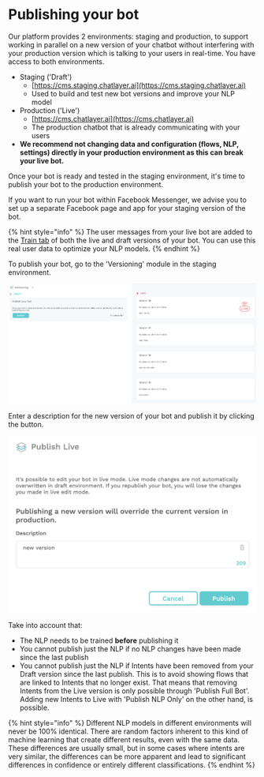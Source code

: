 # Publishing your bot

Our platform provides 2 environments: staging and production, to support working in parallel on a new version of your chatbot without interfering with your production version which is talking to your users in real-time. You have access to both environments.

* Staging \('Draft'\)
  * [https://cms.staging.chatlayer.ai](https://cms.staging.chatlayer.ai)
  * Used to build and test new bot versions and improve your NLP model
* Production \('Live'\)
  * [https://cms.chatlayer.ai](https://cms.chatlayer.ai)
  * The production chatbot that is already communicating with your users
* **We recommend not changing data and configuration \(flows, NLP, settings\) directly in your production environment as this can break your live bot.**

Once your bot is ready and tested in the staging environment, it's time to publish your bot to the production environment.

If you want to run your bot within Facebook Messenger, we advise you to set up a separate Facebook page and app for your staging version of the bot.

{% hint style="info" %}
The user messages from your live bot are added to the [Train tab](../understanding-users/natural-language-processing-nlp/tutorial-train-your-bot-based-on-actual-user-messages.md) of both the live and draft versions of your bot. You can use this real user data to optimize your NLP models.
{% endhint %}

To publish your bot, go to the 'Versioning' module in the staging environment.

![](../.gitbook/assets/image%20%28370%29.png)

Enter a description for the new version of your bot and publish it by clicking the button.

![](../.gitbook/assets/image%20%28369%29.png)

Take into account that:

* The NLP needs to be trained **before** publishing it
* You cannot publish just the NLP if no NLP changes have been made since the last publish
* You cannot publish just the NLP if Intents have been removed from your Draft version since the last publish. This is to avoid showing flows that are linked to Intents that no longer exist. That means that removing Intents from the Live version is only possible through 'Publish Full Bot'. Adding new Intents to Live with 'Publish NLP Only' on the other hand, is possible.

{% hint style="info" %}
Different NLP models in different environments will never be 100% identical. There are random factors inherent to this kind of machine learning that create different results, even with the same data. These differences are usually small, but in some cases where intents are very similar, the differences can be more apparent and lead to significant differences in confidence or entirely different classifications. 
{% endhint %}

